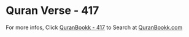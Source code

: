 # Quran Verse - 417 

For more infos, Click [QuranBookk - 417](https://www.quranbookk.com/quran/search?q=417) to Search at [QuranBookk.com](http://quranbookk.com/)